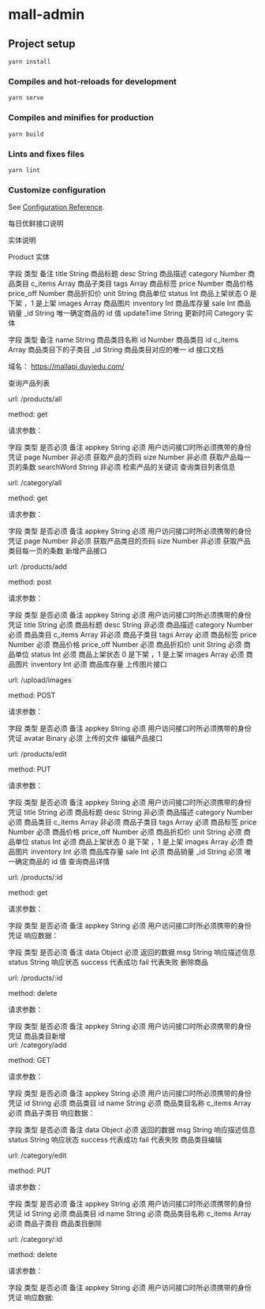 # mall-admin

## Project setup
```
yarn install
```

### Compiles and hot-reloads for development
```
yarn serve
```

### Compiles and minifies for production
```
yarn build
```

### Lints and fixes files
```
yarn lint
```

### Customize configuration
See [Configuration Reference](https://cli.vuejs.org/config/).


每日优鲜接口说明

实体说明

Product 实体

字段	类型	备注
title	String	商品标题
desc	String	商品描述
category	Number	商品类目
c_items	Array	商品子类目
tags	Array	商品标签
price	Number	商品价格
price_off	Number	商品折扣价
unit	String	商品单位
status	Int	商品上架状态 0 是下架 ，1 是上架
images	Array	商品图片
inventory	Int	商品库存量
sale	Int	商品销量
_id	String	唯一确定商品的 id 值
updateTime	String	更新时间
Category 实体

字段	类型	备注
name	String	商品类目名称
id	Number	商品类目 id
c_items	Array	商品类目下的子类目
_id	String	商品类目对应的唯一 id
接口文档

域名： https://mallapi.duyiedu.com/

查询产品列表

url: /products/all

method: get

请求参数：

字段	类型	是否必须	备注
appkey	String	必须	用户访问接口时所必须携带的身份凭证
page	Number	非必须	获取产品的页码
size	Number	非必须	获取产品每一页的条数
searchWord	String	非必须	检索产品的关键词
查询类目列表信息

url: /category/all

method: get

请求参数：

字段	类型	是否必须	备注
appkey	String	必须	用户访问接口时所必须携带的身份凭证
page	Number	非必须	获取产品类目的页码
size	Number	非必须	获取产品类目每一页的条数
新增产品接口

url: /products/add

method: post

请求参数：

字段	类型	是否必须	备注
appkey	String	必须	用户访问接口时所必须携带的身份凭证
title	String	必须	商品标题
desc	String	非必须	商品描述
category	Number	必须	商品类目
c_items	Array	非必须	商品子类目
tags	Array	必须	商品标签
price	Number	必须	商品价格
price_off	Number	必须	商品折扣价
unit	String	必须	商品单位
status	Int	必须	商品上架状态 0 是下架 ，1 是上架
images	Array	必须	商品图片
inventory	Int	必须	商品库存量
上传图片接口

url: /upload/images

method: POST

请求参数：

字段	类型	是否必须	备注
appkey	String	必须	用户访问接口时所必须携带的身份凭证
avatar	Binary	必须	上传的文件
编辑产品接口

url: /products/edit

method: PUT

请求参数：

字段	类型	是否必须	备注
appkey	String	必须	用户访问接口时所必须携带的身份凭证
title	String	必须	商品标题
desc	String	非必须	商品描述
category	Number	必须	商品类目
c_items	Array	非必须	商品子类目
tags	Array	必须	商品标签
price	Number	必须	商品价格
price_off	Number	必须	商品折扣价
unit	String	必须	商品单位
status	Int	必须	商品上架状态 0 是下架 ，1 是上架
images	Array	必须	商品图片
inventory	Int	必须	商品库存量
sale	Int	必须	商品销量
_id	String	必须	唯一确定商品的 id 值
查询商品详情

url: /products/:id

method: get

请求参数：

字段	类型	是否必须	备注
appkey	String	必须	用户访问接口时所必须携带的身份凭证
响应数据：

字段	类型	是否必须	备注
data	Object	必须	返回的数据
msg	String	响应描述信息	
status	String	响应状态 success 代表成功 fail 代表失败	
删除商品

url: /products/:id

method: delete

请求参数：

字段	类型	是否必须	备注
appkey	String	必须	用户访问接口时所必须携带的身份凭证
商品类目新增			
url: /category/add

method: GET

请求参数：

字段	类型	是否必须	备注
appkey	String	必须	用户访问接口时所必须携带的身份凭证
id	String	必须	商品类目 id
name	String	必须	商品类目名称
c_items	Array	必须	商品子类目
响应数据：

字段	类型	是否必须	备注
data	Object	必须	返回的数据
msg	String	响应描述信息	
status	String	响应状态 success 代表成功 fail 代表失败	
商品类目编辑

url: /category/edit

method: PUT

请求参数：

字段	类型	是否必须	备注
appkey	String	必须	用户访问接口时所必须携带的身份凭证
id	String	必须	商品类目 id
name	String	必须	商品类目名称
c_items	Array	必须	商品子类目
商品类目删除

url: /category/:id

method: delete

请求参数：

字段	类型	是否必须	备注
appkey	String	必须	用户访问接口时所必须携带的身份凭证
响应数据:
